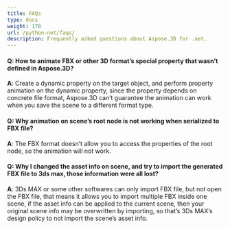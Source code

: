 ```yaml
---
title: FAQs
type: docs
weight: 170
url: /python-net/faqs/
description: Frequently asked questions about Aspose.3D for .net.
---
```


#### **Q: How to animate FBX or other 3D format’s special property that wasn’t defined in Aspose.3D?**
**A**: Create a dynamic property on the target object, and perform property animation on the dynamic property, since the property depends on concrete file format, Aspose.3D can’t guarantee the animation can work when you save the scene to a different format type.
#### **Q: Why animation on scene’s root node is not working when serialized to FBX file?**
**A**: The FBX format doesn’t allow you to access the properties of the root node, so the animation will not work.
#### **Q: Why I changed the asset info on scene, and try to import the generated FBX file to 3ds max, those information were all lost?**
**A**: 3Ds MAX or some other softwares can only import FBX file, but not open the FBX file, that means it allows you to import multiple FBX inside one scene, if the asset info can be applied to the current scene, then your original scene info may be overwritten by importing, so that’s 3Ds MAX’s design policy to not import the scene’s asset info.
